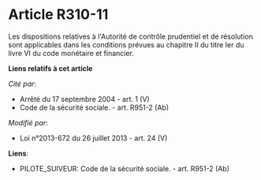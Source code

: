 # Article R310-11

Les dispositions relatives à l'Autorité de contrôle prudentiel et de résolution sont applicables dans les conditions prévues
au chapitre II du titre Ier du livre VI du code monétaire et financier.

**Liens relatifs à cet article**

_Cité par_:

  - Arrêté du 17 septembre 2004 - art. 1 (V)
  - Code de la sécurité sociale. - art. R951-2 (Ab)

_Modifié par_:

  - Loi n°2013-672 du 26 juillet 2013 - art. 24 (V)

**Liens**:

  - PILOTE_SUIVEUR: Code de la sécurité sociale. - art. R951-2 (Ab)
